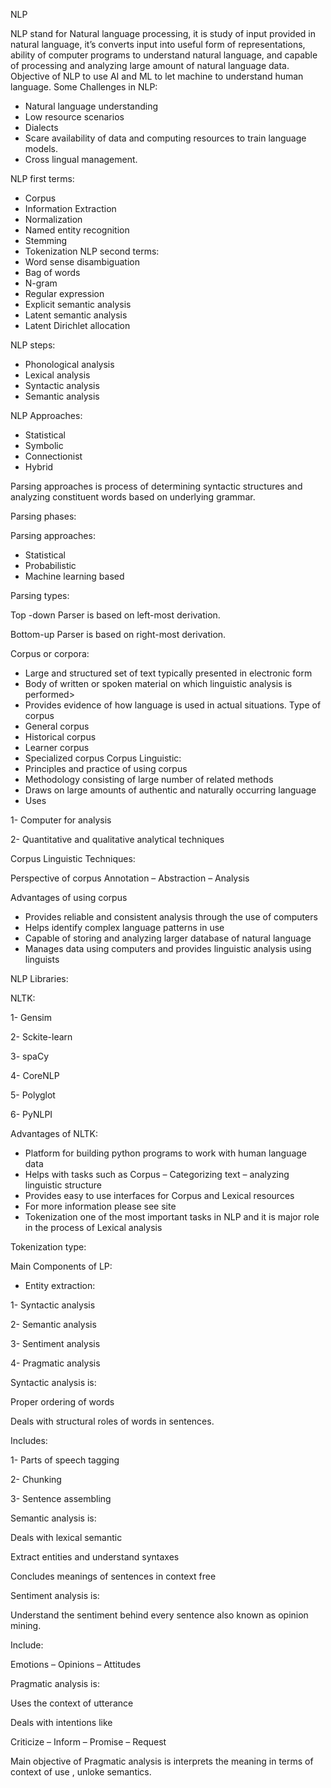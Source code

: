 NLP

NLP stand for Natural language processing, it is study of input provided in natural language, it’s converts input into useful form of representations, ability of computer programs to understand natural language, and capable of processing and analyzing large amount of natural language data.
Objective of NLP to use AI and ML to let machine to understand human language.
Some Challenges in NLP:
-	Natural language understanding
-	Low resource scenarios
-	Dialects
-	Scare availability of data and computing resources to train language models.
-	Cross lingual management.

NLP first terms:
-	Corpus 
-	Information Extraction
-	Normalization
-	Named entity recognition
-	Stemming
-	Tokenization
NLP second terms:
-	Word sense disambiguation
-	Bag of words
-	N-gram
-	Regular expression
-	Explicit semantic analysis
-	Latent semantic analysis
-	Latent Dirichlet allocation

NLP steps:
 
-	Phonological analysis
-	Lexical analysis
-	Syntactic analysis
-	Semantic analysis

NLP Approaches:
-	Statistical
-	Symbolic
-	Connectionist
-	Hybrid


Parsing approaches is process of determining syntactic structures and analyzing constituent words based on underlying grammar.
 
Parsing phases:
 
Parsing approaches:
-	Statistical
-	Probabilistic
-	Machine learning based

Parsing types:
 
Top -down Parser is based on left-most derivation.
 
Bottom-up Parser is based on right-most derivation.
 

Corpus or corpora:
-	Large and structured set of text typically presented in electronic form
-	Body of written or spoken material on which linguistic analysis is performed>
-	Provides evidence of how language is used in actual situations.
Type of corpus 
-	General corpus
-	Historical corpus
-	Learner corpus
-	Specialized corpus
Corpus Linguistic:
-	Principles and practice of using corpus 
-	Methodology consisting of large number of related methods
-	Draws on large amounts of authentic and naturally occurring language
-	Uses 

  1-	Computer for analysis
  
  2-	Quantitative and qualitative analytical techniques

Corpus Linguistic Techniques:
 
Perspective of corpus
Annotation – Abstraction – Analysis 
 
Advantages of using corpus
-	Provides reliable and consistent analysis through the use of computers
-	Helps identify complex language patterns in use
-	Capable of storing and analyzing larger database of natural language 
-	Manages data using computers and provides linguistic analysis using linguists

NLP Libraries:

NLTK:

1-	Gensim

2-	Sckite-learn

3-	spaCy

4-	CoreNLP

5-	Polyglot

6-	PyNLPI

Advantages of NLTK:

- Platform for building python programs to work with human language data
- Helps with tasks such as Corpus – Categorizing text – analyzing linguistic structure 
- Provides easy to use interfaces for Corpus and Lexical resources
- For more information please see site
- Tokenization one of the most important tasks in NLP and it is major role in the process of Lexical analysis
 
Tokenization type:
 


Main Components of   LP:
-	Entity extraction:

1-	Syntactic analysis

2-	Semantic analysis

3-	Sentiment analysis 

4-	Pragmatic analysis

Syntactic analysis is:

Proper ordering of words

Deals with structural roles of words in sentences.

Includes:

1-	Parts of speech tagging 

2-	Chunking

3-	Sentence assembling

Semantic analysis is:

Deals with lexical semantic

Extract entities and understand syntaxes

Concludes meanings of sentences in context free

Sentiment analysis is:

Understand the sentiment behind every sentence also known as opinion mining.

Include:

 Emotions – Opinions – Attitudes

Pragmatic analysis is:

Uses the context of utterance

Deals with intentions like

Criticize – Inform – Promise – Request

Main objective of Pragmatic analysis is interprets the meaning in terms of context of use , unloke semantics.






